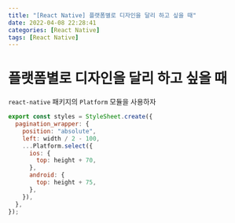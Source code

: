 ```yaml
---
title: "[React Native] 플랫폼별로 디자인을 달리 하고 싶을 때"
date: 2022-04-08 22:28:41
categories: [React Native]
tags: [React Native]
---
```


# 플랫폼별로 디자인을 달리 하고 싶을 때

`react-native` 패키지의 `Platform` 모듈을 사용하자

```jsx
export const styles = StyleSheet.create({
  pagination_wrapper: {
    position: "absolute",
    left: width / 2 - 100,
    ...Platform.select({
      ios: {
        top: height + 70,
      },
      android: {
        top: height + 75,
      },
    }),
  },
});
```
